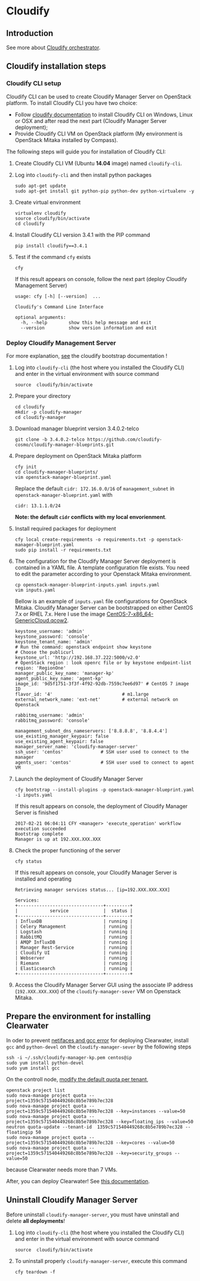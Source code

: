 # Cloudify

## Introduction

See more about [Cloudify orchestrator](http://getcloudify.org/cloud_orchestration_cloud_automation.html).


## Cloudify installation steps

### Cloudify CLI setup

Cloudify CLI can be used to create Cloudify Manager Server on OpenStack platform. To install Cloudify CLI you have two choice:

* Follow [cloudify documentation](http://docs.getcloudify.org/3.4.0/intro/installation/) to install Cloudify CLI on Windows, Linux or OSX and after read the next part (Cloudify Manager Server deployment);
* Provide Cloudify CLI VM on OpenStack platform (My environment is OpenStack Mitaka installed by Compass).

The following steps will guide you for installation of Cloudify CLI:

1. Create Cloudify CLI VM (Ubuntu **14.04** image) named `cloudify-cli`.
1. Log into `cloudify-cli` and then install python packages <br>

   ```shell
   sudo apt-get update
   sudo apt-get install git python-pip python-dev python-virtualenv -y
   ```
1. Create virtual environment <br>

   ```shell
   virtualenv cloudify
   source cloudify/bin/activate
   cd cloudify
   ```
1. Install Cloudify CLI version 3.4.1 with the PIP command <br>

   ```shell
   pip install cloudify==3.4.1
   ```
1. Test if the command `cfy` exists <br>

   ```
   cfy
   ```
   If this result appears on console, follow the next part (deploy Cloudify Management Server) <br>

   ```
   usage: cfy [-h] [--version]  ...

   Cloudify's Command Line Interface

   optional arguments:
     -h, --help        show this help message and exit
     --version         show version information and exit
   ```


### Deploy Cloudify Management Server

For more explanation, [see](http://docs.getcloudify.org/3.4.0/manager/bootstrapping/) the cloudify bootstrap documentation !

1. Log into `cloudify-cli` (the host where you installed the Cloudify CLI) and enter in the virtual environment with source command <br>

   ```shell
   source  cloudify/bin/activate
   ```
1. Prepare your directory <br>

   ```shell
   cd cloudify
   mkdir -p cloudify-manager
   cd cloudify-manager
   ```
1. Download manager blueprint version 3.4.0.2-telco <br>

   ```shell
   git clone -b 3.4.0.2-telco https://github.com/cloudify-cosmo/cloudify-manager-blueprints.git
   ```
1. Prepare deployment on OpenStack Mitaka platform <br>

   ```shell
   cfy init
   cd cloudify-manager-blueprints/
   vim openstack-manager-blueprint.yaml
   ```
   Replace the default `cidr: 172.16.0.0/16` of `management_subnet` in `openstack-manager-blueprint.yaml` with <br>

   ```
   cidr: 13.1.1.0/24
   ```
   **Note: the default `cidr` conflicts with my local envorienment**.
1. Install required packages for deployment <br>

   ``` shell
   cfy local create-requirements -o requirements.txt -p openstack-manager-blueprint.yaml
   sudo pip install -r requirements.txt
   ```
1. The configuration for the Cloudify Manager Server deployment is contained in a YAML file. A template configuration file exists. You need to edit the parameter according to your Openstack Mitaka environment. <br>

   ```
   cp openstack-manager-blueprint-inputs.yaml inputs.yaml
   vim inputs.yaml
   ```
   Bellow is an example of `inputs.yaml` file configurations for OpenStack Mitaka. Cloudify Manager Server can be bootstrapped on either CentOS 7.x or RHEL 7.x. Here I use the image [CentOS-7-x86_64-GenericCloud.qcow2](https://cloud.centos.org/centos/7/images/CentOS-7-x86_64-GenericCloud.qcow2). <br>

   ```
   keystone_username: 'admin'
   keystone_password: 'console'
   keystone_tenant_name: 'admin'
   # Run the command: openstack endpoint show keystone
   # Choose the publicurl
   keystone_url: 'http://192.168.37.222:5000/v2.0'
   # OpenStack region : look openrc file or by keystone endpoint-list
   region: 'RegionOne'
   manager_public_key_name: 'manager-kp'
   agent_public_key_name: 'agent-kp'
   image_id: '9d5f1751-3f3f-4f92-92db-7559c7ee6d97' # CentOS 7 image ID
   flavor_id: '4'                          # m1.large
   external_network_name: 'ext-net'        # external network on Openstack

   rabbitmq_username: 'admin'
   rabbitmq_password: 'console'

   management_subnet_dns_nameservers: ['8.8.8.8', '8.8.4.4']
   use_existing_manager_keypair: false
   use_existing_agent_keypair: false
   manager_server_name: 'cloudify-manager-server'
   ssh_user: 'centos'              # SSH user used to connect to the manager
   agents_user: 'centos'           # SSH user used to connect to agent VM
   ```
1. Launch the deployment of Cloudify Manager Server <br>

   ```shell
   cfy bootstrap --install-plugins -p openstack-manager-blueprint.yaml -i inputs.yaml
   ```
   If this result appears on console, the deployment of Cloudify Manager Server is finished <br>

   ```
   2017-02-21 06:04:11 CFY <manager> 'execute_operation' workflow execution succeeded
   Bootstrap complete
   Manager is up at 192.XXX.XXX.XXX
   ```
1. Check the proper functioning of the server <br>

   ```
   cfy status
   ```
   If this result appears on console, your Cloudify Manager Server is installed and operating <br>

   ```
   Retrieving manager services status... [ip=192.XXX.XXX.XXX]

   Services:
   +--------------------------------+---------+
   |            service             |  status |
   +--------------------------------+---------+
   | InfluxDB                       | running |
   | Celery Management              | running |
   | Logstash                       | running |
   | RabbitMQ                       | running |
   | AMQP InfluxDB                  | running |
   | Manager Rest-Service           | running |
   | Cloudify UI                    | running |
   | Webserver                      | running |
   | Riemann                        | running |
   | Elasticsearch                  | running |
   +--------------------------------+---------+
   ```
1. Access the Cloudify Manager Server GUI using the associate IP address (`192.XXX.XXX.XXX`) of the `cloudify-manager-sever` VM on Openstack Mitaka.


## Prepare the environment for installing Clearwater

In oder to prevent [netifaces and gcc error](https://groups.google.com/forum/#!topic/cloudify-users/xymyZ362zvQ) for
deploying Clearwater, install `gcc` and `python-devel` on the `cloudify-manager-sever` by the following steps

```shell
ssh -i ~/.ssh/cloudify-manager-kp.pem centos@ip
sudo yum install python-devel
sudo yum install gcc
```

On the controll node, [modify the default quota per tenant](http://www.sebastien-han.fr/blog/2012/09/19/openstack-play-with-quota/),

```shell
openstack project list
sudo nova-manage project quota --project=1359c571540449268c8b5e789b7ec328
sudo nova-manage project quota --project=1359c571540449268c8b5e789b7ec328 --key=instances --value=50
sudo nova-manage project quota --project=1359c571540449268c8b5e789b7ec328 --key=floating_ips --value=50
neutron quota-update --tenant-id  1359c571540449268c8b5e789b7ec328 --floatingip 50
sudo nova-manage project quota --project=1359c571540449268c8b5e789b7ec328 --key=cores --value=50
sudo nova-manage project quota --project=1359c571540449268c8b5e789b7ec328 --key=security_groups --value=50
```

because Clearwater needs more than 7 VMs.

After, you can deploy Clearwater! See [this documentation](clearwater.md).


## Uninstall Cloudify Manager Server

Before uninstall `cloudify-manager-server`, you must have uninstall and delete **all deployments**!

1. Log into `cloudify-cli` (the host where you installed the Cloudify CLI) and enter in the virtual environment with source command <br>

   ```shell
   source  cloudify/bin/activate
   ```
1. To uninstall properly `cloudify-manager-server`, execute this command <br>

   ```shell
   cfy teardown -f
   ```